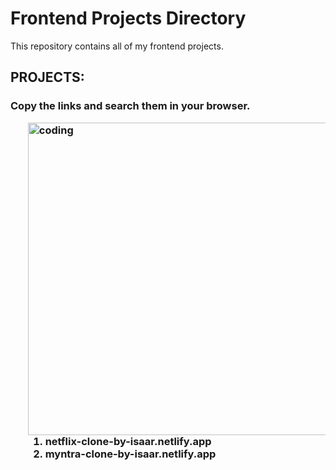 <!DOCTYPE html>
<html lang="en">
<head>
    <meta charset="UTF-8">
    <meta name="viewport" content="width=device-width, initial-scale=1.0">
    
</head>
<body>
    <h1>Frontend Projects Directory</h1>
    <p>This repository contains all of my frontend projects.</p>
    <h2>PROJECTS:</h2>
    <h3>Copy the links and search them in your browser.
    <ul>
        <img align="right" alt="coding" width="500" src="https://c.tenor.com/UttC4AITYR4AAAAd/full-stack-developer.gif">
        <ol>
            <li>netflix-clone-by-isaar.netlify.app</li>
            <li>myntra-clone-by-isaar.netlify.app</li>
            <!-- Add more projects as needed -->
        </ol>
    </ul>
</body>
</html>
